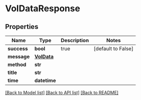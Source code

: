 # VolDataResponse

## Properties
Name | Type | Description | Notes
------------ | ------------- | ------------- | -------------
**success** | **bool** | true | [default to False]
**message** | [**VolData**](VolData.md) |  | 
**method** | **str** |  | 
**title** | **str** |  | 
**time** | **datetime** |  | 

[[Back to Model list]](../README.md#documentation-for-models) [[Back to API list]](../README.md#documentation-for-api-endpoints) [[Back to README]](../README.md)


